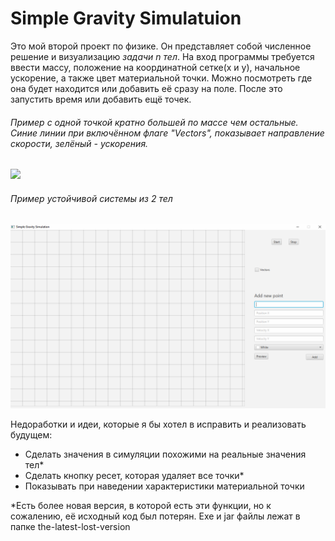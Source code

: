 # Simple Gravity Simulatuion
Это мой второй проект по физике. Он представляет собой численное решение и визуализацию *задачи n тел*.
На вход программы требуется ввести массу, положение на координатной сетке(х и у), начальное ускорение, а также цвет материальной точки. Можно посмотреть где она будет находится или добавить её сразу на поле. После это запустить время или добавить ещё точек.

###### Пример с одной точкой кратно большей по массе чем остальные. Синие линии при включённом флаге "Vectors", показывает направление скорости, зелёный - ускорения.

<img src="https://github.com/valentinp17/Simple-Gravity-Simulatuion/blob/master/images/demo1.gif">

###### Пример устойчивой системы из 2 тел

<img src="https://github.com/valentinp17/Simple-Gravity-Simulatuion/blob/master/images/demo2.gif">

Недоработки и идеи, которые я бы хотел в исправить и реализовать будущем:
- Сделать значения в симуляции похожими на реальные значения тел*
- Сделать кнопку ресет, которая удаляет все точки*
- Показывать при наведении характеристики материальной точки
 
 \*Есть более новая версия, в которой есть эти функции, но к сожалению, её исходный код был потерян. Exe и jar файлы лежат в папке the-latest-lost-version
 

